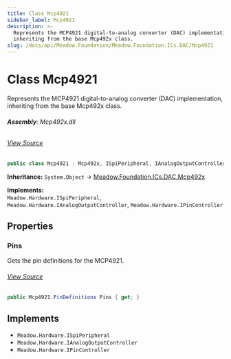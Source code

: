 ```yaml
---
title: Class Mcp4921
sidebar_label: Mcp4921
description: >-
  Represents the MCP4921 digital-to-analog converter (DAC) implementation,
  inheriting from the base Mcp492x class.
slug: /docs/api/Meadow.Foundation/Meadow.Foundation.ICs.DAC/Mcp4921
---
```

# Class Mcp4921
Represents the MCP4921 digital-to-analog converter (DAC) implementation,
inheriting from the base Mcp492x class.

###### **Assembly**: Mcp492x.dll
###### [View Source](https://github.com/WildernessLabs/Meadow.Foundation.git/blob/develop/Source/Meadow.Foundation.Peripherals/ICs.DAC.Mcp492x/Driver/Drivers/Mcp4921.cs#L11)
```csharp title="Declaration"
public class Mcp4921 : Mcp492x, ISpiPeripheral, IAnalogOutputController, IPinController
```
**Inheritance:** `System.Object` -> [Meadow.Foundation.ICs.DAC.Mcp492x](../Meadow.Foundation.ICs.DAC/Mcp492x)

**Implements:**  
`Meadow.Hardware.ISpiPeripheral`, `Meadow.Hardware.IAnalogOutputController`, `Meadow.Hardware.IPinController`

## Properties
### Pins
Gets the pin definitions for the MCP4921.
###### [View Source](https://github.com/WildernessLabs/Meadow.Foundation.git/blob/develop/Source/Meadow.Foundation.Peripherals/ICs.DAC.Mcp492x/Driver/Drivers/Mcp4921.cs#L16)
```csharp title="Declaration"
public Mcp4921.PinDefinitions Pins { get; }
```

## Implements

* `Meadow.Hardware.ISpiPeripheral`
* `Meadow.Hardware.IAnalogOutputController`
* `Meadow.Hardware.IPinController`
